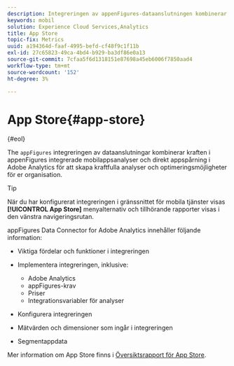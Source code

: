 ```yaml
---
description: Integreringen av appenFigures-dataanslutningen kombinerar kraften i AppFigures integrerade mobilappsanalyser och direkt appspårning i Adobe Analytics för att skapa kraftfulla analyser och optimeringsmöjligheter för er organisation.
keywords: mobil
solution: Experience Cloud Services,Analytics
title: App Store
topic-fix: Metrics
uuid: a194364d-faaf-4995-befd-cf48f9c1f11b
exl-id: 27c65823-49ca-4bd4-b929-ba3df86e0a13
source-git-commit: 7cfaa5f6d1318151e87698a45eb6006f7850aad4
workflow-type: tm+mt
source-wordcount: '152'
ht-degree: 3%

---
```


# App Store{#app-store}

{#eol}

The `appFigures` integreringen av dataanslutningar kombinerar kraften i appenFigures integrerade mobilappsanalyser och direkt appspårning i Adobe Analytics för att skapa kraftfulla analyser och optimeringsmöjligheter för er organisation.

>[!TIP]
>
>När du har konfigurerat integreringen i gränssnittet för mobila tjänster visas **[!UICONTROL App Store]** menyalternativ och tillhörande rapporter visas i den vänstra navigeringsrutan.

appFigures Data Connector for Adobe Analytics innehåller följande information:

* Viktiga fördelar och funktioner i integreringen
* Implementera integreringen, inklusive:

   * Adobe Analytics
   * appFigures-krav
   * Priser
   * Integrationsvariabler för analyser

* Konfigurera integreringen
* Mätvärden och dimensioner som ingår i integreringen
* Segmentappdata

Mer information om App Store finns i [Översiktsrapport för App Store](/help/using/usage/c-app-store-store-performance.md).

